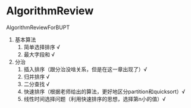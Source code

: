 # AlgorithmReview

 AlgorithmReviewForBUPT

1. 基本算法
   1. 简单选择排序 √
   2. 最大字段和 √
2. 分治
   1. 插入排序（跟分治没啥关系，但是在这一章出现了）√
   2. 归并排序 √
   3. 二分查找 √
   4. 快速排序（根据老师给出的算法，更好地区分partition和quicksort）√
   5. 线性时间选择问题（利用快速排序的思想，选择第n小的值）√
